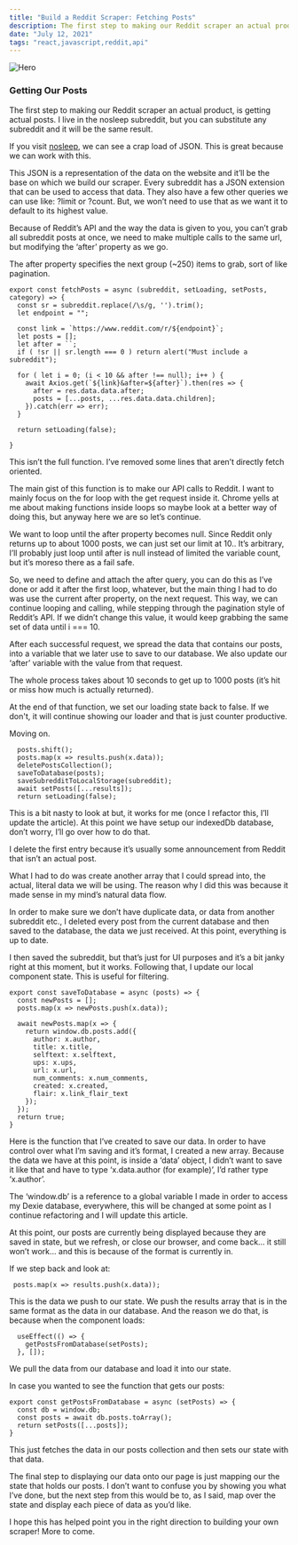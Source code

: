 ```yaml
---
title: "Build a Reddit Scraper: Fetching Posts"
description: The first step to making our Reddit scraper an actual product, is getting actual posts. I live in the nosleep subreddit, but you can substitute any subreddit and it will be the same result.
date: "July 12, 2021"
tags: "react,javascript,reddit,api"
---
```


![Hero](/images/68ifs9prng25wqdmlxm8.jpeg)

### **Getting Our Posts**

The first step to making our Reddit scraper an actual product, is getting actual posts. I live in the nosleep subreddit, but you can substitute any subreddit and it will be the same result.

If you visit [nosleep](https://reddit.com/r/nosleep.json), we can see a crap load of JSON. This is great because we can work with this.

This JSON is a representation of the data on the website and it’ll be the base on which we build our scraper. Every subreddit has a JSON extension that can be used to access that data. They also have a few other queries we can use like: ?limit or ?count. But, we won’t need to use that as we want it to default to its highest value.

Because of Reddit’s API and the way the data is given to you, you can’t grab all subreddit posts at once, we need to make multiple calls to the same url, but modifying the ‘after’ property as we go.

The after property specifies the next group (~250) items to grab, sort of like pagination.

```
export const fetchPosts = async (subreddit, setLoading, setPosts, category) => {
  const sr = subreddit.replace(/\s/g, '').trim();
  let endpoint = "";

  const link = `https://www.reddit.com/r/${endpoint}`;
  let posts = [];
  let after = ``;
  if ( !sr || sr.length === 0 ) return alert("Must include a subreddit");

  for ( let i = 0; (i < 10 && after !== null); i++ ) {
    await Axios.get(`${link}&after=${after}`).then(res => {
      after = res.data.data.after;
      posts = [...posts, ...res.data.data.children];
    }).catch(err => err);
  }

  return setLoading(false);

}
```

This isn’t the full function. I’ve removed some lines that aren’t directly fetch oriented.

The main gist of this function is to make our API calls to Reddit. I want to mainly focus on the for loop with the get request inside it. Chrome yells at me about making functions inside loops so maybe look at a better way of doing this, but anyway here we are so let’s continue.

We want to loop until the after property becomes null. Since Reddit only returns up to about 1000 posts, we can just set our limit at 10.. It’s arbitrary, I’ll probably just loop until after is null instead of limited the variable count, but it’s moreso there as a fail safe.

So, we need to define and attach the after query, you can do this as I’ve done or add it after the first loop, whatever, but the main thing I had to do was use the current after property, on the next request. This way, we can continue looping and calling, while stepping through the pagination style of Reddit’s API. If we didn’t change this value, it would keep grabbing the same set of data until i === 10.

After each successful request, we spread the data that contains our posts, into a variable that we later use to save to our database. We also update our ‘after’ variable with the value from that request.

The whole process takes about 10 seconds to get up to 1000 posts (it’s hit or miss how much is actually returned).

At the end of that function, we set our loading state back to false. If we don't, it will continue showing our loader and that is just counter productive.

Moving on.

```
  posts.shift();
  posts.map(x => results.push(x.data));
  deletePostsCollection();
  saveToDatabase(posts);
  saveSubredditToLocalStorage(subreddit);
  await setPosts([...results]);
  return setLoading(false);
```

This is a bit nasty to look at but, it works for me (once I refactor this, I’ll update the article). At this point we have setup our indexedDb database, don’t worry, I’ll go over how to do that.

I delete the first entry because it’s usually some announcement from Reddit that isn’t an actual post.

What I had to do was create another array that I could spread into, the actual, literal data we will be using. The reason why I did this was because it made sense in my mind’s natural data flow.

In order to make sure we don’t have duplicate data, or data from another subreddit etc., I deleted every post from the current database and then saved to the database, the data we just received. At this point, everything is up to date.

I then saved the subreddit, but that’s just for UI purposes and it’s a bit janky right at this moment, but it works. Following that, I update our local component state. This is useful for filtering.

```
export const saveToDatabase = async (posts) => {
  const newPosts = [];
  posts.map(x => newPosts.push(x.data));

  await newPosts.map(x => {
    return window.db.posts.add({
      author: x.author,
      title: x.title,
      selftext: x.selftext,
      ups: x.ups,
      url: x.url,
      num_comments: x.num_comments,
      created: x.created,
      flair: x.link_flair_text
    });
  });
  return true;
}
```

Here is the function that I’ve created to save our data. In order to have control over what I’m saving and it’s format, I created a new array. Because the data we have at this point, is inside a ‘data’ object, I didn’t want to save it like that and have to type ‘x.data.author (for example)’, I’d rather type ‘x.author’.

The ‘window.db’ is a reference to a global variable I made in order to access my Dexie database, everywhere, this will be changed at some point as I continue refactoring and I will update this article.

At this point, our posts are currently being displayed because they are saved in state, but we refresh, or close our browser, and come back… it still won’t work… and this is because of the format is currently in.

If we step back and look at:

```
 posts.map(x => results.push(x.data));
```

This is the data we push to our state. We push the results array that is in the same format as the data in our database. And the reason we do that, is because when the component loads:

```
  useEffect(() => {
    getPostsFromDatabase(setPosts);
  }, []);
```

We pull the data from our database and load it into our state.

In case you wanted to see the function that gets our posts:

```
export const getPostsFromDatabase = async (setPosts) => {
  const db = window.db;
  const posts = await db.posts.toArray();
  return setPosts([...posts]);
}
```

This just fetches the data in our posts collection and then sets our state with that data.

The final step to displaying our data onto our page is just mapping our the state that holds our posts. I don’t want to confuse you by showing you what I’ve done, but the next step from this would be to, as I said, map over the state and display each piece of data as you’d like.

I hope this has helped point you in the right direction to building your own scraper! More to come.
